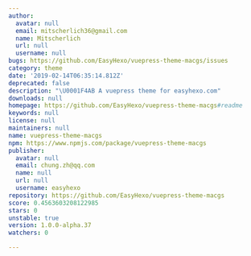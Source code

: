 ```yaml
---
author:
  avatar: null
  email: mitscherlich36@gmail.com
  name: Mitscherlich
  url: null
  username: null
bugs: https://github.com/EasyHexo/vuepress-theme-macgs/issues
category: theme
date: '2019-02-14T06:35:14.812Z'
deprecated: false
description: "\U0001F4AB A vuepress theme for easyhexo.com"
downloads: null
homepage: https://github.com/EasyHexo/vuepress-theme-macgs#readme
keywords: null
license: null
maintainers: null
name: vuepress-theme-macgs
npm: https://www.npmjs.com/package/vuepress-theme-macgs
publisher:
  avatar: null
  email: chung.zh@qq.com
  name: null
  url: null
  username: easyhexo
repository: https://github.com/EasyHexo/vuepress-theme-macgs
score: 0.4563603208122985
stars: 0
unstable: true
version: 1.0.0-alpha.37
watchers: 0

---
```


